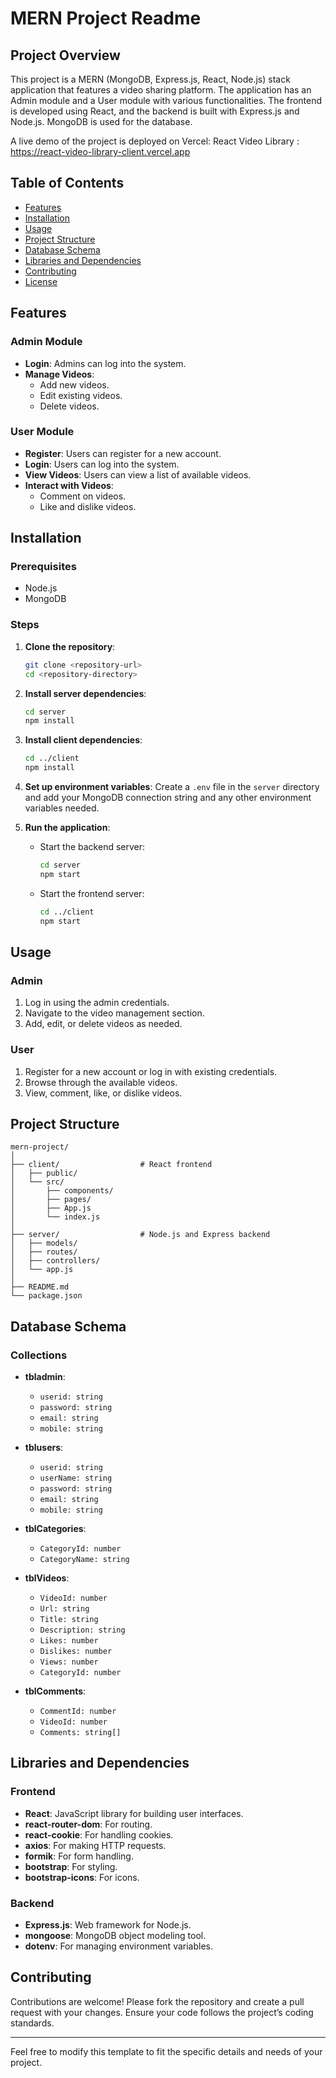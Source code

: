 # MERN Project Readme

## Project Overview

This project is a MERN (MongoDB, Express.js, React, Node.js) stack application that features a video sharing platform. The application has an Admin module and a User module with various functionalities. The frontend is developed using React, and the backend is built with Express.js and Node.js. MongoDB is used for the database.

A live demo of the project is deployed on Vercel: React Video Library : https://react-video-library-client.vercel.app

## Table of Contents

- [Features](#features)
- [Installation](#installation)
- [Usage](#usage)
- [Project Structure](#project-structure)
- [Database Schema](#database-schema)
- [Libraries and Dependencies](#libraries-and-dependencies)
- [Contributing](#contributing)
- [License](#license)

## Features

### Admin Module

- **Login**: Admins can log into the system.
- **Manage Videos**:
  - Add new videos.
  - Edit existing videos.
  - Delete videos.

### User Module

- **Register**: Users can register for a new account.
- **Login**: Users can log into the system.
- **View Videos**: Users can view a list of available videos.
- **Interact with Videos**:
  - Comment on videos.
  - Like and dislike videos.

## Installation

### Prerequisites

- Node.js
- MongoDB

### Steps

1. **Clone the repository**:

   ```sh
   git clone <repository-url>
   cd <repository-directory>
   ```

2. **Install server dependencies**:

   ```sh
   cd server
   npm install
   ```

3. **Install client dependencies**:

   ```sh
   cd ../client
   npm install
   ```

4. **Set up environment variables**:
   Create a `.env` file in the `server` directory and add your MongoDB connection string and any other environment variables needed.

5. **Run the application**:
   - Start the backend server:
     ```sh
     cd server
     npm start
     ```
   - Start the frontend server:
     ```sh
     cd ../client
     npm start
     ```

## Usage

### Admin

1. Log in using the admin credentials.
2. Navigate to the video management section.
3. Add, edit, or delete videos as needed.

### User

1. Register for a new account or log in with existing credentials.
2. Browse through the available videos.
3. View, comment, like, or dislike videos.

## Project Structure

```
mern-project/
│
├── client/                  # React frontend
│   ├── public/
│   └── src/
│       ├── components/
│       ├── pages/
│       ├── App.js
│       └── index.js
│
├── server/                  # Node.js and Express backend
│   ├── models/
│   ├── routes/
│   ├── controllers/
│   └── app.js
│
├── README.md
└── package.json
```

## Database Schema

### Collections

- **tbladmin**:

  - `userid: string`
  - `password: string`
  - `email: string`
  - `mobile: string`

- **tblusers**:

  - `userid: string`
  - `userName: string`
  - `password: string`
  - `email: string`
  - `mobile: string`

- **tblCategories**:

  - `CategoryId: number`
  - `CategoryName: string`

- **tblVideos**:

  - `VideoId: number`
  - `Url: string`
  - `Title: string`
  - `Description: string`
  - `Likes: number`
  - `Dislikes: number`
  - `Views: number`
  - `CategoryId: number`

- **tblComments**:
  - `CommentId: number`
  - `VideoId: number`
  - `Comments: string[]`

## Libraries and Dependencies

### Frontend

- **React**: JavaScript library for building user interfaces.
- **react-router-dom**: For routing.
- **react-cookie**: For handling cookies.
- **axios**: For making HTTP requests.
- **formik**: For form handling.
- **bootstrap**: For styling.
- **bootstrap-icons**: For icons.

### Backend

- **Express.js**: Web framework for Node.js.
- **mongoose**: MongoDB object modeling tool.
- **dotenv**: For managing environment variables.

## Contributing

Contributions are welcome! Please fork the repository and create a pull request with your changes. Ensure your code follows the project’s coding standards.

---

Feel free to modify this template to fit the specific details and needs of your project.
